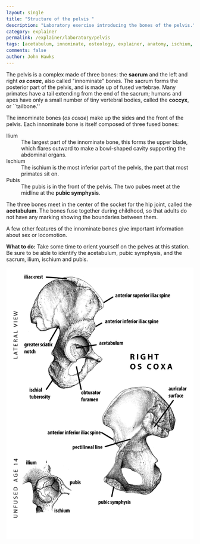 ```yaml
---
layout: single 
title: "Structure of the pelvis " 
description: "Laboratory exercise introducing the bones of the pelvis." 
category: explainer
permalink: /explainer/laboratory/pelvis
tags: [acetabulum, innominate, osteology, explainer, anatomy, ischium, ilium, laboratory, sacrum, os coxa, pelvis, pubic symphysis, pubis, pelvis, Anthropology 105] 
comments: false 
author: John Hawks 
---
```


The pelvis is a complex made of three bones: the <strong>sacrum</strong> and the left and right <strong><em>os coxae</em></strong>, also called "innominate" bones. The sacrum forms the posterior part of the pelvis, and is made up of fused vertebrae. Many primates have a tail extending from the end of the sacrum; humans and apes have only a small number of tiny vertebral bodies, called the <strong>coccyx</strong>, or ``tailbone.''  


The innominate bones (<em>os coxae</em>) make up the sides and the front of the pelvis. Each innominate bone is itself composed of three fused bones: 

<dl>
<dt>Ilium</dt><dd>The largest part of the innominate bone, this forms the upper blade, which flares outward to make a bowl-shaped cavity supporting the abdominal organs.</dd>
<dt>Ischium</dt><dd>The ischium is the most inferior part of the pelvis, the part that most primates sit on.</dd>
<dt>Pubis</dt><dd>The pubis is in the front of the pelvis. The two pubes meet at the midline at the <strong>pubic symphysis</strong>.</dd>
</dl>

The three bones meet in the center of the socket for the hip joint, called the <strong>acetabulum</strong>. The bones fuse together during childhood, so that adults do not have any marking showing the boundaries between them. 


A few other features of the innominate bones give important information about sex or locomotion. 


<strong>What to do:</strong> Take some time to orient yourself on the pelves at this station. Be sure to be able to identify the acetabulum, pubic symphysis, and the sacrum, ilium, ischium and pubis. 

<div class="middle-picture">
<img src="/graphics/os_coxa_labeled_2010.png" />
</div>


